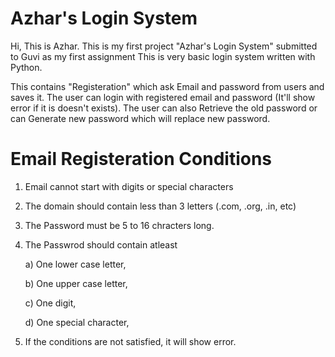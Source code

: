 # Azhar's Login System

Hi, This is Azhar. 
This is my first project "Azhar's Login System" submitted to Guvi as my first assignment
This is very basic login system written with Python.

This contains "Registeration" which ask Email and password from users and saves it.
The user can login with registered email and password (It'll show error if it is doesn't exists).
The user can also Retrieve the old password or can Generate new password which will replace new password.

# Email Registeration Conditions
1. Email cannot start with digits or special characters
2. The domain should contain less than 3 letters (.com, .org, .in, etc)
3. The Password must be 5 to 16 chracters long.
4. The Passwrod should contain atleast 

    a) One lower case letter,
    
    b) One upper case letter,
    
    c) One digit,
    
    d) One special character,
    
 5. If the conditions are not satisfied, it will show error.
